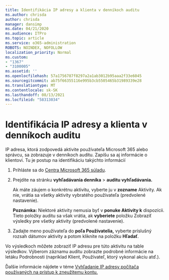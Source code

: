 ```yaml
---
title: Identifikácia IP adresy a klienta v denníkoch auditu
ms.author: chrisda
author: chrisda
manager: dansimp
ms.date: 04/21/2020
ms.audience: ITPro
ms.topic: article
ms.service: o365-administration
ROBOTS: NOINDEX, NOFOLLOW
localization_priority: Normal
ms.custom:
- "1367"
- "3100005"
ms.assetid: ''
ms.openlocfilehash: 57a1756787f8297a2a1ab3012b95aaa2f33e6045
ms.sourcegitcommit: ab75f66355116e995b3cb5505465b31989339e28
ms.translationtype: MT
ms.contentlocale: sk-SK
ms.lasthandoff: 08/13/2021
ms.locfileid: "58313034"
---
```

# <a name="identify-ip-address-and-client-in-audit-logs"></a>Identifikácia IP adresy a klienta v denníkoch auditu

IP adresa, ktorá zodpovedá aktivite používateľa Microsoft 365 alebo správcu, sa zobrazuje v denníkoch auditu. Zapíšu sa aj informácie o klientovi. Tu je postup na identifikáciu takýchto informácií

1. Prihláste sa do [Centra Microsoft 365 súladu](https://protection.office.com/).

2. Prejdite na stránku **vyhľadávania denníka**  >  **auditu vyhľadávania.**

   Ak máte záujem o konkrétnu aktivitu, vyberte ju v **zozname** Aktivity. Ak nie, vrátia sa všetky aktivity vybratého používateľa (predvolené nastavenie).

   **Poznámka:** Niektoré aktivity nemusia byť v **ponuke Aktivity k** dispozícii. Tieto položky auditu sa však vrátia, ak **vyberiete** položku Zobraziť výsledky pre všetky aktivity (predvolené nastavenie).

3. Zadajte meno používateľa do **poľa Používatelia,** vyberte príslušný rozsah dátumov aktivity a potom kliknite na položku **Hľadať**.

Vo výsledkoch môžete zobraziť IP adresu pre túto aktivitu na table výsledkov. Výberom záznamu auditu zobrazte  podrobné informácie na letáku Podrobnosti (napríklad Klient, Používateľ, ktorý vykonal akciu atď.).

Ďalšie informácie nájdete v téme [Vyhľadanie IP adresy počítača používaných na prístup k zneužitemu kontu.](https://docs.microsoft.com/microsoft-365/compliance/auditing-troubleshooting-scenarios#find-the-ip-address-of-the-computer-used-to-access-a-compromised-account)
